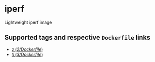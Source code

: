# iperf
Lightweight iperf image

## Supported tags and respective `Dockerfile` links

-	[`2` (*2/Dockerfile*)](https://github.com/smpio/iperf-docker/blob/master/2/Dockerfile)
-	[`3` (*3/Dockerfile*)](https://github.com/smpio/iperf-docker/blob/master/3/Dockerfile)
